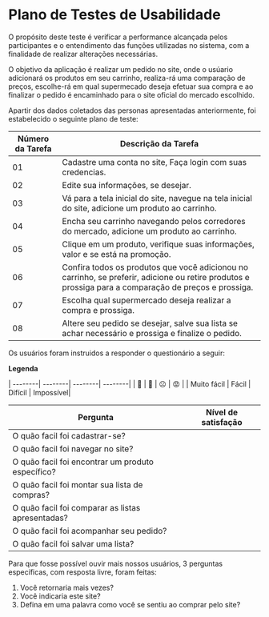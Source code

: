 # Plano de Testes de Usabilidade

O propósito deste teste é verificar a performance alcançada pelos participantes e o entendimento das funções utilizadas no sistema, com a finalidade de realizar alterações necessárias.

O objetivo da aplicação é realizar um pedido no site, onde o usúario adicionará os produtos em seu carrinho, realiza-rá uma comparação de preços, escolhe-rá em qual supermecado deseja efetuar sua compra e ao finalizar o pedido é encaminhado para o site oficial do mercado escolhido.

Apartir dos dados coletados das personas apresentadas anteriormente, foi estabelecido o seguinte plano de teste:

| **Número da Tarefa** | **Descrição da Tarefa**                                      |
| -----------------| ---------------------------------------------------------------- |
|        01        | Cadastre uma conta no site, Faça login com suas credencias.    |
|        02        | Edite sua informações, se desejar.   |
|        03        | Vá para a tela inicial do site, navegue na tela inicial do site, adicione um produto ao carrinho.|
|        04        | Encha seu carrinho navegando pelos corredores do mercado, adicione um produto ao carrinho. |
|        05        | Clique em um produto, verifique suas informações, valor e se está na promoção.|
|        06        | Confira todos os produtos que você adicionou no carrinho, se preferir, adicione ou retire produtos e prossiga para a comparação de preços e prossiga.|
|        07        | Escolha qual supermercado deseja realizar a compra e prossiga.  |
|        08        | Altere seu pedido se desejar, salve sua lista se achar necessário e prossiga e finalize o pedido.    |   

Os usuários foram instruidos a responder o questionário a seguir:

**Legenda**

| --------| --------| --------| --------|
|   🤩       |  🙂   |   ☹️   |   😡      |
| Muito fácil | Fácil | Difícil | Impossível|

| **Pergunta** | **Nível de satisfação**  |
| -----------------| -------------------- |
| O quão facil foi cadastrar-se?  |   |
| O quão facil foi navegar no site? |   |
| O quão facil foi encontrar um produto específico? |   |
| O quão facil foi montar sua lista de compras? |   |
| O quão facil foi comparar as listas apresentadas? |   |
| O quão facil foi acompanhar seu pedido? |   |
| O quão facil foi salvar uma lista? |   |

Para que fosse possível ouvir mais nossos usuários, 3 perguntas específicas, com resposta livre, foram feitas:

1. Você retornaria mais vezes?
2. Você indicaria este site?
3. Defina em uma palavra como você se sentiu ao comprar pelo site?
